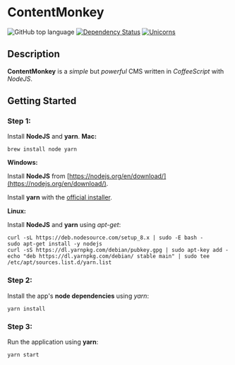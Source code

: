 # ContentMonkey
![GitHub top language](https://img.shields.io/github/languages/top/contentmonkey/contentmonkey.svg?style=flat-square&colorB=green)
[![Dependency Status](https://beta.gemnasium.com/badges/github.com/contentmonkey/contentmonkey.svg?style=flat-square)](https://beta.gemnasium.com/projects/github.com/contentmonkey/contentmonkey)
[![Unicorns](https://img.shields.io/badge/unicorn-approved-ff69b4.svg?style=flat-square)](https://www.youtube.com/watch?v=9auOCbH5Ns4?autoplay=true)
## Description
**ContentMonkey** is a _simple_ but _powerful_ CMS written in _CoffeeScript_ with _NodeJS_.
## Getting Started
### Step 1:
Install **NodeJS** and **yarn**.
**Mac:**

```
brew install node yarn
```
**Windows:**

Install **NodeJS** from [https://nodejs.org/en/download/](https://nodejs.org/en/download/).

Install **yarn** with the [official installer](https://yarnpkg.com/latest.msi).

**Linux:**

Install **NodeJS** and **yarn** using _apt-get_:
```
curl -sL https://deb.nodesource.com/setup_8.x | sudo -E bash -
sudo apt-get install -y nodejs
curl -sS https://dl.yarnpkg.com/debian/pubkey.gpg | sudo apt-key add -
echo "deb https://dl.yarnpkg.com/debian/ stable main" | sudo tee /etc/apt/sources.list.d/yarn.list
```
### Step 2:
Install the app's **node dependencies** using _yarn_:
```
yarn install
```
### Step 3:
Run the application using **yarn**:
```
yarn start
```
